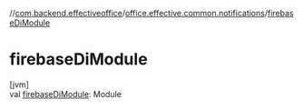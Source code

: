 //[com.backend.effectiveoffice](../../index.md)/[office.effective.common.notifications](index.md)/[firebaseDiModule](firebase-di-module.md)

# firebaseDiModule

[jvm]\
val [firebaseDiModule](firebase-di-module.md): Module
